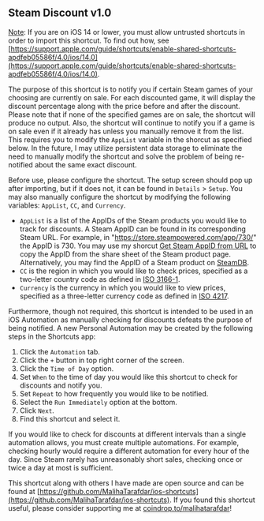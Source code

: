 ## Steam Discount v1.0

<u>Note</u>: If you are on iOS 14 or lower, you must allow untrusted shortcuts in order to import this shortcut. To find out how, see [https://support.apple.com/guide/shortcuts/enable-shared-shortcuts-apdfeb05586f/4.0/ios/14.0](https://support.apple.com/guide/shortcuts/enable-shared-shortcuts-apdfeb05586f/4.0/ios/14.0). 

The purpose of this shortcut is to notify you if certain Steam games of your choosing are currently on sale. For each discounted game, it will display the discount percentage along with the price before and after the discount. Please note that if none of the specified games are on sale, the shortcut will produce no output. Also, the shortcut will continue to notify you if a game is on sale even if it already has unless you manually remove it from the list. This requires you to modify the `AppList` variable in the shorcut as specified below. In the future, I may utilize persistent data storage to eliminate the need to manually modify the shortcut and solve the problem of being re-notified about the same exact discount. 

Before use, please configure the shortcut. The setup screen should pop up after importing, but if it does not, it can be found in `Details` > `Setup`. You may also manually configure the shortcut by modifying the following variables: `AppList`, `CC`, and `Currency`.  
- `AppList` is a list of the AppIDs of the Steam products you would like to track for discounts. A Steam AppID can be found in its corresponding Steam URL. For example, in "https://store.steampowered.com/app/730/" the AppID is 730. You may use my shorcut [Get Steam AppID from URL](https://github.com/MalihaTarafdar/ios-shortcuts) to copy the AppID from the share sheet of the Steam product page. Alternatively, you may find the AppID of a Steam product on [SteamDB](https://steamdb.info/instantsearch/). 
- `CC` is the region in which you would like to check prices, specified as a two-letter country code as defined in [ISO 3166-1](https://en.wikipedia.org/wiki/ISO_3166-1_alpha-2#Officially_assigned_code_elements). 
- `Currency` is the currency in which you would like to view prices, specified as a three-letter currency code as defined in [ISO 4217](https://en.wikipedia.org/wiki/ISO_4217#List_of_ISO_4217_currency_codes). 

Furthermore, though not required, this shortcut is intended to be used in an iOS Automation as manually checking for discounts defeats the purpose of being notified. A new Personal Automation may be created by the following steps in the Shortcuts app:
1. Click the `Automation` tab. 
2. Click the `+` button in top right corner of the screen. 
3. Click the `Time of Day` option. 
4. Set `When` to the time of day you would like this shortcut to check for discounts and notify you. 
5. Set `Repeat` to how frequently you would like to be notified. 
6. Select the `Run Immediately` option at the bottom. 
7. Click `Next`. 
8. Find this shortcut and select it. 

If you would like to check for discounts at different intervals than a single automation allows, you must create multiple automations. For example, checking hourly would require a different automation for every hour of the day. Since Steam rarely has unreasonably short sales, checking once or twice a day at most is sufficient. 

This shortcut along with others I have made are open source and can be found at [https://github.com/MalihaTarafdar/ios-shortcuts](https://github.com/MalihaTarafdar/ios-shortcuts). If you found this shortcut useful, please consider supporting me at [coindrop.to/malihatarafdar](https://coindrop.to/malihatarafdar)!
